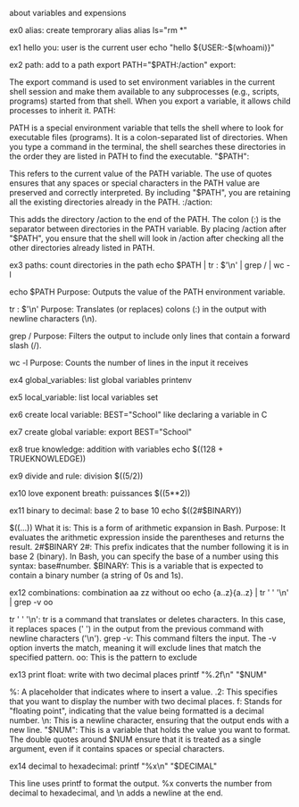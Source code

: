 about variables and expensions

ex0 alias:
 create temprorary alias
alias ls="rm *"


ex1 hello you:
user is the current user
echo "hello ${USER:-$(whoami)}"


ex2 path:
add to a path
export PATH="$PATH:/action"
export:

The export command is used to set environment variables in the current shell session and make them available to any subprocesses (e.g., scripts, programs) started from that shell. When you export a variable, it allows child processes to inherit it.
PATH:

PATH is a special environment variable that tells the shell where to look for executable files (programs). It is a colon-separated list of directories. When you type a command in the terminal, the shell searches these directories in the order they are listed in PATH to find the executable.
"$PATH":

This refers to the current value of the PATH variable. The use of quotes ensures that any spaces or special characters in the PATH value are preserved and correctly interpreted. By including "$PATH", you are retaining all the existing directories already in the PATH.
:/action:

This adds the directory /action to the end of the PATH. The colon (:) is the separator between directories in the PATH variable. By placing /action after "$PATH", you ensure that the shell will look in /action after checking all the other directories already listed in PATH.

ex3 paths:
 count directories in the path
echo $PATH | tr : $'\n' | grep / | wc -l

echo $PATH
Purpose: Outputs the value of the PATH environment variable.

tr : $'\n'
Purpose: Translates (or replaces) colons (:) in the output with newline characters (\n).

grep /
Purpose: Filters the output to include only lines that contain a forward slash (/).

wc -l
Purpose: Counts the number of lines in the input it receives



ex4 global_variables:
list global variables
printenv


ex5 local_variable:
list local variables
set


ex6 create local variable:
BEST="School"
like declaring a variable in C


ex7 create global variable:
export BEST="School"


ex8 true knowledge:
addition with variables
echo $((128 + TRUEKNOWLEDGE))


ex9 divide and rule:
division
$((5/2))


ex10 love exponent breath:
puissances
$((5**2))


ex11 binary to decimal:
base 2  to base 10
echo $((2#$BINARY))

$((...))
What it is: This is a form of arithmetic expansion in Bash.
Purpose: It evaluates the arithmetic expression inside the parentheses and returns the result.
 2#$BINARY
2#: This prefix indicates that the number following it is in base 2 (binary). In Bash, you can specify the base of a number using this syntax: base#number.
$BINARY: This is a variable that is expected to contain a binary number (a string of 0s and 1s).



ex12 combinations:
combination aa zz without oo
echo {a..z}{a..z} | tr ' ' '\n' | grep -v oo

tr ' ' '\n':
tr is a command that translates or deletes characters.
In this case, it replaces spaces (' ') in the output from the previous command with newline characters ('\n').
grep -v: This command filters the input.
The -v option inverts the match, meaning it will exclude lines that match the specified pattern.
oo: This is the pattern to exclude


ex13 print float:
write with two decimal places
printf "%.2f\n" "$NUM"

%: A placeholder that indicates where to insert a value.
.2: This specifies that you want to display the number with two decimal places.
f: Stands for "floating point", indicating that the value being formatted is a decimal number.
\n: This is a newline character, ensuring that the output ends with a new line.
"$NUM": This is a variable that holds the value you want to format. The double quotes around $NUM ensure that it is treated as a single argument, even if it contains spaces or special characters.



ex14 decimal to hexadecimal:
printf "%x\n" "$DECIMAL"

This line uses printf to format the output. %x converts the number from decimal to hexadecimal, and \n adds a newline at the end.


